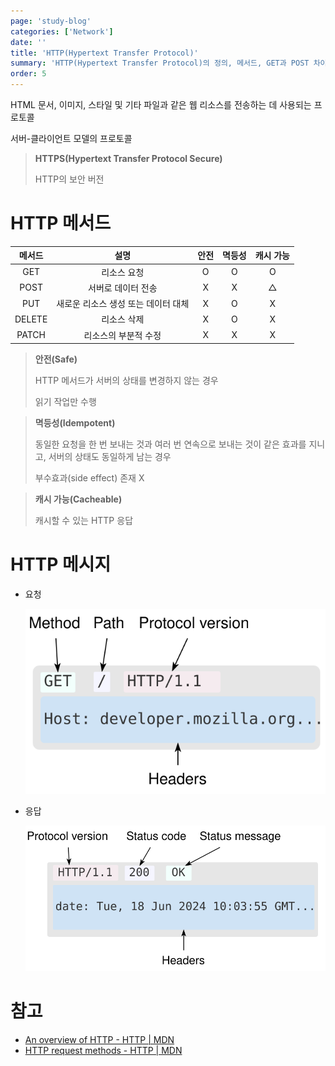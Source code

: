 ```yaml
---
page: 'study-blog'
categories: ['Network']
date: ''
title: 'HTTP(Hypertext Transfer Protocol)'
summary: 'HTTP(Hypertext Transfer Protocol)의 정의, 메서드, GET과 POST 차이'
order: 5
---
```


HTML 문서, 이미지, 스타일 및 기타 파일과 같은 웹 리소스를 전송하는 데 사용되는 프로토콜

서버-클라이언트 모델의 프로토콜

> **HTTPS(Hypertext Transfer Protocol Secure)**
>
> HTTP의 보안 버전

# HTTP 메서드

| 메서드 |                설명                 | 안전 | 멱등성 | 캐시 가능 |
| :----: | :---------------------------------: | :--: | :----: | :-------: |
|  GET   |             리소스 요청             |  O   |   O    |     O     |
|  POST  |         서버로 데이터 전송          |  X   |   X    |     △     |
|  PUT   | 새로운 리소스 생성 또는 데이터 대체 |  X   |   O    |     X     |
| DELETE |             리소스 삭제             |  X   |   O    |     X     |
| PATCH  |        리소스의 부분적 수정         |  X   |   X    |     X     |

> **안전(Safe)**
>
> HTTP 메서드가 서버의 상태를 변경하지 않는 경우
>
> 읽기 작업만 수행

> **멱등성(Idempotent)**
>
> 동일한 요청을 한 번 보내는 것과 여러 번 연속으로 보내는 것이 같은 효과를 지니고, 서버의 상태도 동일하게 남는 경우
>
> 부수효과(side effect) 존재 X

> **캐시 가능(Cacheable)**
>
> 캐시할 수 있는 HTTP 응답

# HTTP 메시지

- 요청

  ![request](./img/http-request.svg)

- 응답

  ![response](./img/http-response.svg)

# 참고

- [An overview of HTTP - HTTP | MDN](https://developer.mozilla.org/en-US/docs/Web/HTTP/Overview)
- [HTTP request methods - HTTP | MDN](https://developer.mozilla.org/en-US/docs/Web/HTTP/Methods)
